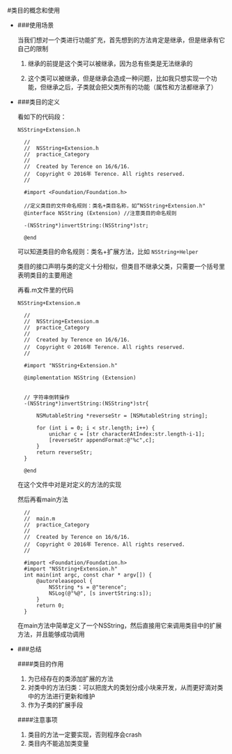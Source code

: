 #类目的概念和使用

- ###使用场景

	当我们想对一个类进行功能扩充，首先想到的方法肯定是继承，但是继承有它自己的限制

	1. 继承的前提是这个类可以被继承，因为总有些类是无法继承的
	
	2. 这个类可以被继承，但是继承会造成一种问题，比如我只想实现一个功能，但继承之后，子类就会把父类所有的功能（属性和方法都继承了）
	


- ###类目的定义

	看如下的代码段：
	
	`NSString+Extension.h`
	
		
		//
		//  NSString+Extension.h
		//  practice_Category
		//
		//  Created by Terence on 16/6/16.
		//  Copyright © 2016年 Terence. All rights reserved.
		//

		#import <Foundation/Foundation.h>

		//定义类目的文件命名规则：类名+类目名称，如“NSString+Extension.h"
		@interface NSString (Extension) //注意类目的命名规则

		-(NSString*)invertString:(NSString*)str;

		@end	
		
	
	可以知道类目的命名规则：类名+扩展方法，比如 `NSString+Helper`
	
	类目的接口声明与类的定义十分相似，但类目不继承父类，只需要一个括号里表明类目的主要用途
	
	
	
	
	再看.m文件里的代码
	
	`NSString+Extension.m`
	
	

		//
		//  NSString+Extension.m
		//  practice_Category
		//
		//  Created by Terence on 16/6/16.
		//  Copyright © 2016年 Terence. All rights reserved.
		//
			
		#import "NSString+Extension.h"

		@implementation NSString (Extension)


		// 字符串倒转操作
		-(NSString*)invertString:(NSString*)str{
    
	    	NSMutableString *reverseStr = [NSMutableString string];
    
	    	for (int i = 0; i < str.length; i++) {
    	    	unichar c = [str characterAtIndex:str.length-i-1];
        		[reverseStr appendFormat:@"%c",c];
    		}
		    return reverseStr;
		}

		@end
	
	在这个文件中对是对定义的方法的实现
	
	然后再看main方法
	
		//
		//  main.m
		//  practice_Category
		//
		//  Created by Terence on 16/6/16.
		//  Copyright © 2016年 Terence. All rights reserved.
		//

		#import <Foundation/Foundation.h>
		#import "NSString+Extension.h"
		int main(int argc, const char * argv[]) {
		    @autoreleasepool {
       			NSString *s = @"terence";
		        NSLog(@"%@", [s invertString:s]);
		    }	
    		return 0;
		}
		

	 在main方法中简单定义了一个NSString，然后直接用它来调用类目中的扩展方法，并且能够成功调用
	 
	 
- ###总结
	
	####类目的作用
	1. 为已经存在的类添加扩展的方法
	2. 对类中的方法归类：可以把庞大的类划分成小块来开发，从而更好滴对类中的方法进行更新和维护
	3. 作为子类的扩展手段
	
	####注意事项
	1. 类目的方法一定要实现，否则程序会crash
	2. 类目内不能追加类变量
		



		
	
